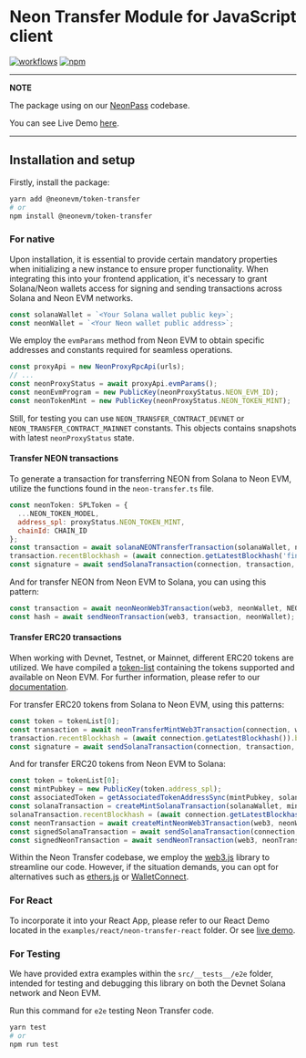 # Neon Transfer Module for JavaScript client

[![workflows](https://github.com/neonlabsorg/neon-client-transfer/actions/workflows/test.yml/badge.svg?branch=master)](https://github.com/neonlabsorg/neon-client-transfer/actions)
[![npm](https://img.shields.io/npm/v/neon-portal.svg)](https://www.npmjs.com/package/neon-portal)

---

**NOTE**

The package using on our [NeonPass](https://neonpass.live/) codebase.

You can see Live Demo [here](https://codesandbox.io/s/neon-transfer-demo-z93nlj).

---

## Installation and setup

Firstly, install the package:

```sh
yarn add @neonevm/token-transfer
# or
npm install @neonevm/token-transfer
```

### For native

Upon installation, it is essential to provide certain mandatory properties when initializing a new instance to ensure proper functionality. When integrating this into your frontend application, it's necessary to grant Solana/Neon wallets access for signing and sending transactions across Solana and Neon EVM networks.


```javascript
const solanaWallet = `<Your Solana wallet public key>`;
const neonWallet = `<Your Neon wallet public address>`;
```

We employ the `evmParams` method from Neon EVM to obtain specific addresses and constants required for seamless operations.

```javascript
const proxyApi = new NeonProxyRpcApi(urls);
// ...
const neonProxyStatus = await proxyApi.evmParams();
const neonEvmProgram = new PublicKey(neonProxyStatus.NEON_EVM_ID);
const neonTokenMint = new PublicKey(neonProxyStatus.NEON_TOKEN_MINT);
```

Still, for testing you can use `NEON_TRANSFER_CONTRACT_DEVNET` or `NEON_TRANSFER_CONTRACT_MAINNET` constants. This objects contains snapshots with latest `neonProxyStatus` state. 

#### Transfer NEON transactions

To generate a transaction for transferring NEON from Solana to Neon EVM, utilize the functions found in the `neon-transfer.ts` file.

```javascript
const neonToken: SPLToken = {
  ...NEON_TOKEN_MODEL,
  address_spl: proxyStatus.NEON_TOKEN_MINT,
  chainId: CHAIN_ID
};
const transaction = await solanaNEONTransferTransaction(solanaWallet, neonWallet, neonEvmProgram, neonTokenMint, neonToken, amount); // Solana Transaction object
transaction.recentBlockhash = (await connection.getLatestBlockhash('finalized')).blockhash; // Network blockhash
const signature = await sendSolanaTransaction(connection, transaction, [signer], false, { skipPreflight: false }); // method for sign and send transaction to network
```

And for transfer NEON from Neon EVM to Solana, you can using this pattern:

```javascript
const transaction = await neonNeonWeb3Transaction(web3, neonWallet, NEON_TRANSFER_CONTRACT_DEVNET, solanaWallet, amount); // Neon EVM Transaction object
const hash = await sendNeonTransaction(web3, transaction, neonWallet); // method for sign and send transaction to network
```

#### Transfer ERC20 transactions

When working with Devnet, Testnet, or Mainnet, different ERC20 tokens are utilized. We have compiled a [token-list](https://github.com/neonlabsorg/token-list) containing the tokens supported and available on Neon EVM. For further information, please refer to our [documentation](https://docs.neonfoundation.io/docs/tokens/token_list).

For transfer ERC20 tokens from Solana to Neon EVM, using this patterns:

```javascript
const token = tokenList[0];
const transaction = await neonTransferMintWeb3Transaction(connection, web3, proxyApi, proxyStatus, neonEvmProgram, solanaWallet, neonWallet, token, amount);
transaction.recentBlockhash = (await connection.getLatestBlockhash()).blockhash;
const signature = await sendSolanaTransaction(connection, transaction, [signer], true, { skipPreflight: false });
```

And for transfer ERC20 tokens from Neon EVM to Solana: 

```javascript
const token = tokenList[0];
const mintPubkey = new PublicKey(token.address_spl);
const associatedToken = getAssociatedTokenAddressSync(mintPubkey, solanaWallet);
const solanaTransaction = createMintSolanaTransaction(solanaWallet, mintPubkey, associatedToken, proxyStatus);
solanaTransaction.recentBlockhash = (await connection.getLatestBlockhash()).blockhash;
const neonTransaction = await createMintNeonWeb3Transaction(web3, neonWallet.address, associatedToken, token, amount);
const signedSolanaTransaction = await sendSolanaTransaction(connection, solanaTransaction, [signer], true, { skipPreflight: false });
const signedNeonTransaction = await sendNeonTransaction(web3, neonTransaction, neonWallet);
```

Within the Neon Transfer codebase, we employ the [web3.js](https://web3js.readthedocs.io/en/v1.10.0/) library to streamline our code. However, if the situation demands, you can opt for alternatives such as [ethers.js](https://docs.ethers.org/v6/) or [WalletConnect](https://walletconnect.com/).

### For React

To incorporate it into your React App, please refer to our React Demo located in the `examples/react/neon-transfer-react` folder. Or see [live demo](https://codesandbox.io/s/neon-transfer-demo-z93nlj).

### For Testing

We have provided extra examples within the `src/__tests__/e2e` folder, intended for testing and debugging this library on both the Devnet Solana network and Neon EVM.

Run this command for `e2e` testing Neon Transfer code.

```sh
yarn test
# or
npm run test
```
